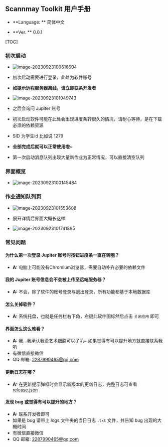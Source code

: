 ## Scannmay Toolkit  用户手册

- **Language: ** 简体中文

- **Ver. ** 0.0.1

[TOC]

### 初次启动

- ![image-20230923100616604](C:\Code\Projects\Large_Projects\scannmay_toolkit\.vscode\docs\assets\login-zh-CN.png)

- 初次启动需要进行登录，此处为软件账号

- **如提示远程服务器离线，请立即联系开发者**

- ![image-20230923101049743](C:\Code\Projects\Large_Projects\scannmay_toolkit\.vscode\docs\assets\jupiter-login-zh-CN.png)
- 之后会询问 Jupiter 账号
- 初次启动软件可能在此处会出现进度条转很久的情况，请耐心等待，是在下载必须的依赖资源
- SID 为学生id 比如说 1279
- **全部完成后就可以正常使用啦~**

- 第一次启动消息队列出现大量新作业为正常情况，可以直接清空队列



### 界面概览

- ![image-20230923100145484](C:\Code\Projects\Large_Projects\scannmay_toolkit\.vscode\docs\assets\ui-overview-zh-CN.png)





### 作业通知队列页

- ![image-20230923101553608](C:\Code\Projects\Large_Projects\scannmay_toolkit\.vscode\docs\assets\message-queue-zh-CN.png)

- 展开详情后界面大概长这样
- ![image-20230923101741895](C:\Code\Projects\Large_Projects\scannmay_toolkit\.vscode\docs\assets\homework-info.png)





### 常见问题

#### 为什么第一次登录 Jupiter 账号时按钮进度条一直在转圈？

- **A:** 电脑上可能没有Chromium浏览器，需要自动补齐必要的依赖文件

#### 我的 Jupiter 账号信息会不会被上传至远端服务器？

- **A:** 不会，除了软件的账号登录与退出登录，所有功能都基于本地数据库

#### 怎么关掉软件？

- **A:** 系统托盘，也就是任务栏右下角，右键此软件图标然后点击 `关闭应用` 即可

#### 界面怎么这么难看？

- **A:** 我...我承认我没艺术细胞可以了叭~ 如果觉得有可以提升地方就直接联系我叭
- 有微信直接微信
- QQ 邮箱: 2287990465@qq.com

#### 更新日志在哪？

- **A:** 在更新提示弹框时会显示新版本的更新日志，完整日志可查看 [release.json](https://www.kiriraincat.eu.org/061202/files/scannmay-toolkit/release.json)

#### 发现 bug 或觉得有可以提升的地方？

- **A:** 联系开发者即可
- 如果是 bug 请带上 logs 文件夹的当日日志 `.txt` 文件，并告知 bug 出现的大概时间
- 有微信直接微信
- QQ 邮箱: 2287990465@qq.com
